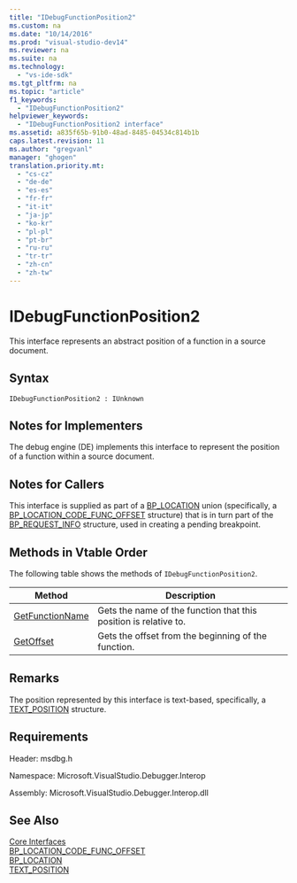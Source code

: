 ```yaml
---
title: "IDebugFunctionPosition2"
ms.custom: na
ms.date: "10/14/2016"
ms.prod: "visual-studio-dev14"
ms.reviewer: na
ms.suite: na
ms.technology: 
  - "vs-ide-sdk"
ms.tgt_pltfrm: na
ms.topic: "article"
f1_keywords: 
  - "IDebugFunctionPosition2"
helpviewer_keywords: 
  - "IDebugFunctionPosition2 interface"
ms.assetid: a835f65b-91b0-48ad-8485-04534c814b1b
caps.latest.revision: 11
ms.author: "gregvanl"
manager: "ghogen"
translation.priority.mt: 
  - "cs-cz"
  - "de-de"
  - "es-es"
  - "fr-fr"
  - "it-it"
  - "ja-jp"
  - "ko-kr"
  - "pl-pl"
  - "pt-br"
  - "ru-ru"
  - "tr-tr"
  - "zh-cn"
  - "zh-tw"
---
```

# IDebugFunctionPosition2
This interface represents an abstract position of a function in a source document.  
  
## Syntax  
  
```  
IDebugFunctionPosition2 : IUnknown  
```  
  
## Notes for Implementers  
 The debug engine (DE) implements this interface to represent the position of a function within a source document.  
  
## Notes for Callers  
 This interface is supplied as part of a [BP_LOCATION](../extensibility/bp_location.md) union (specifically, a [BP_LOCATION_CODE_FUNC_OFFSET](../extensibility/bp_location_code_func_offset.md) structure) that is in turn part of the [BP_REQUEST_INFO](../extensibility/bp_request_info.md) structure, used in creating a pending breakpoint.  
  
## Methods in Vtable Order  
 The following table shows the methods of `IDebugFunctionPosition2`.  
  
|Method|Description|  
|------------|-----------------|  
|[GetFunctionName](../extensibility/idebugfunctionposition2--getfunctionname.md)|Gets the name of the function that this position is relative to.|  
|[GetOffset](../extensibility/idebugfunctionposition2--getoffset.md)|Gets the offset from the beginning of the function.|  
  
## Remarks  
 The position represented by this interface is text-based, specifically, a [TEXT_POSITION](../extensibility/text_position.md) structure.  
  
## Requirements  
 Header: msdbg.h  
  
 Namespace: Microsoft.VisualStudio.Debugger.Interop  
  
 Assembly: Microsoft.VisualStudio.Debugger.Interop.dll  
  
## See Also  
 [Core Interfaces](../extensibility/core-interfaces.md)   
 [BP_LOCATION_CODE_FUNC_OFFSET](../extensibility/bp_location_code_func_offset.md)   
 [BP_LOCATION](../extensibility/bp_location.md)   
 [TEXT_POSITION](../extensibility/text_position.md)